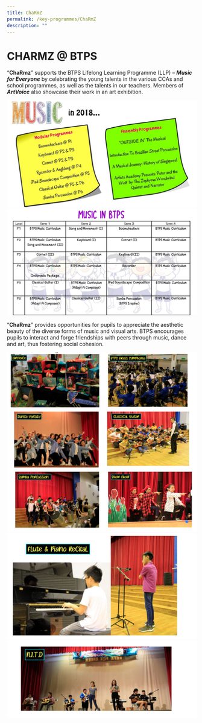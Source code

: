 ```yaml
---
title: ChaRmZ
permalink: /key-programmes/ChaRmZ
description: ""
---
```

# CHARMZ @ BTPS

“**ChaRmz**” supports the BTPS Lifelong Learning Programme (LLP) – ***Music for Everyone*** by celebrating the young talents in the various CCAs and school programmes, as well as the talents in our teachers. Members of ***ArtVoice***  also showcase their work in an art exhibition.

![](/images/music%20in%202018.jpeg)
![](/images/music%20in%20btps.jpeg)

“**ChaRmz**” provides opportunities for pupils to appreciate the aesthetic beauty of the diverse forms of music and visual arts. BTPS encourages pupils to interact and forge friendships with peers through music, dance and art, thus fostering social cohesion.

![](/images/charmz%201.png)
![](/images/charmz%202.png)
![](/images/charmz%203.png)